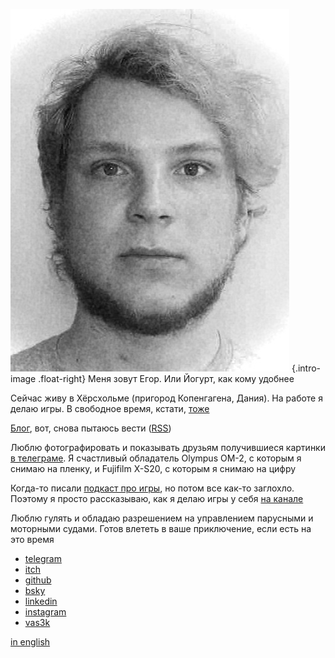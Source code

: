 ![](me_id.jpeg)
{.intro-image .float-right}
Меня зовут Егор. Или Йогурт, как кому удобнее

Сейчас живу в Хёрсхольме (пригород Копенгагена, Дания). На работе я делаю игры. В свободное время, кстати, [тоже](https://yogurtthehorse.itch.io)

[Блог](/posts), вот, снова пытаюсь вести ([RSS](/posts/index.xml))

Люблю фотографировать и показывать друзьям получившиеся картинки [в телеграме](https://t.me/ytpastwf). Я счастливый обладатель Olympus OM-2, с которым я снимаю на пленку, и Fujifilm X-S20, с которым я снимаю на цифру

Когда-то писали [подкаст про игры](https://tmag.mave.digital), но потом все как-то заглохло. Поэтому я просто рассказываю, как я делаю игры у себя [на канале](https://t.me/yegmakgam)

Люблю гулять и обладаю разрешением на управлением парусными и моторными судами. Готов влететь в ваше приключение, если есть на это время

- [telegram](https://t.me/yogurtthehorse)
- [itch](https://yogurtthehorse.itch.io)
- [github](https://github.com/yogurtthehorse)
- [bsky](https://bsky.app/profile/yogurtthehor.se)
- [linkedin](https://linkedin.com/in/yogurt)
- [instagram](https://instagram.com/yogurtthehorse)
- [vas3k](https://vas3k.club/user/YogurtTheHorse/)

[in english](/en)
